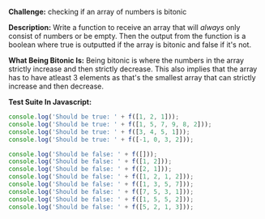 **Challenge:** checking if an array of numbers is bitonic

**Description:** Write a function to receive an array that will _always_ only consist of numbers or be empty. Then the output from the function is a boolean where true is outputted if the array is bitonic and false if it's not.

**What Being Bitonic Is:** Being bitonic is where the numbers in the array strictly increase and then strictly decrease. This also implies that the array has to have atleast 3 elements as that's the smallest array that can strictly increase and then decrease.

**Test Suite In Javascript:**

```javascript
console.log('Should be true: ' + f([1, 2, 1]));
console.log('Should be true: ' + f([1, 5, 7, 9, 8, 2]));
console.log('Should be true: ' + f([3, 4, 5, 1]));
console.log('Should be true: ' + f([-1, 0, 3, 2]));

console.log('Should be false: ' + f([]));
console.log('Should be false: ' + f([1, 2]));
console.log('Should be false: ' + f([2, 1]));
console.log('Should be false: ' + f([1, 2, 1, 2]));
console.log('Should be false: ' + f([1, 3, 5, 7]));
console.log('Should be false: ' + f([7, 5, 3, 1]));
console.log('Should be false: ' + f([1, 5, 5, 2]));
console.log('Should be false: ' + f([5, 2, 1, 3]));
```

